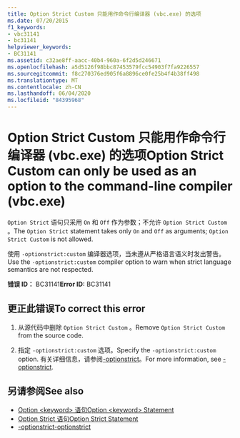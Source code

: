 ```yaml
---
title: Option Strict Custom 只能用作命令行编译器 (vbc.exe) 的选项
ms.date: 07/20/2015
f1_keywords:
- vbc31141
- bc31141
helpviewer_keywords:
- BC31141
ms.assetid: c32ae8ff-aacc-40b4-960a-6f2d5d246671
ms.openlocfilehash: a5d5126f98bbc87453579fcc54903f7fa9226557
ms.sourcegitcommit: f8c270376ed905f6a8896ce0fe25b4f4b38ff498
ms.translationtype: MT
ms.contentlocale: zh-CN
ms.lasthandoff: 06/04/2020
ms.locfileid: "84395968"
---
```

# <a name="option-strict-custom-can-only-be-used-as-an-option-to-the-command-line-compiler-vbcexe"></a><span data-ttu-id="9af1d-102">Option Strict Custom 只能用作命令行编译器 (vbc.exe) 的选项</span><span class="sxs-lookup"><span data-stu-id="9af1d-102">Option Strict Custom can only be used as an option to the command-line compiler (vbc.exe)</span></span>
<span data-ttu-id="9af1d-103">`Option Strict` 语句只采用 `On` 和 `Off` 作为参数；不允许 `Option Strict Custom` 。</span><span class="sxs-lookup"><span data-stu-id="9af1d-103">The `Option Strict` statement takes only `On` and `Off` as arguments; `Option Strict Custom` is not allowed.</span></span>  
  
 <span data-ttu-id="9af1d-104">使用 `-optionstrict:custom` 编译器选项，当未遵从严格语言语义时发出警告。</span><span class="sxs-lookup"><span data-stu-id="9af1d-104">Use the `-optionstrict:custom` compiler option to warn when strict language semantics are not respected.</span></span>  
  
 <span data-ttu-id="9af1d-105">**错误 ID：** BC31141</span><span class="sxs-lookup"><span data-stu-id="9af1d-105">**Error ID:** BC31141</span></span>  
  
## <a name="to-correct-this-error"></a><span data-ttu-id="9af1d-106">更正此错误</span><span class="sxs-lookup"><span data-stu-id="9af1d-106">To correct this error</span></span>  
  
1. <span data-ttu-id="9af1d-107">从源代码中删除 `Option Strict Custom` 。</span><span class="sxs-lookup"><span data-stu-id="9af1d-107">Remove `Option Strict Custom` from the source code.</span></span>  
  
2. <span data-ttu-id="9af1d-108">指定 `-optionstrict:custom` 选项。</span><span class="sxs-lookup"><span data-stu-id="9af1d-108">Specify the `-optionstrict:custom` option.</span></span> <span data-ttu-id="9af1d-109">有关详细信息，请参阅[-optionstrict](../reference/command-line-compiler/optionstrict.md)。</span><span class="sxs-lookup"><span data-stu-id="9af1d-109">For more information, see [-optionstrict](../reference/command-line-compiler/optionstrict.md).</span></span>  
  
## <a name="see-also"></a><span data-ttu-id="9af1d-110">另请参阅</span><span class="sxs-lookup"><span data-stu-id="9af1d-110">See also</span></span>

- [<span data-ttu-id="9af1d-111">Option \<keyword> 语句</span><span class="sxs-lookup"><span data-stu-id="9af1d-111">Option \<keyword> Statement</span></span>](../language-reference/statements/option-keyword-statement.md)
- [<span data-ttu-id="9af1d-112">Option Strict 语句</span><span class="sxs-lookup"><span data-stu-id="9af1d-112">Option Strict Statement</span></span>](../language-reference/statements/option-strict-statement.md)
- [<span data-ttu-id="9af1d-113">-optionstrict</span><span class="sxs-lookup"><span data-stu-id="9af1d-113">-optionstrict</span></span>](../reference/command-line-compiler/optionstrict.md)
